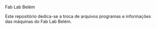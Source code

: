 Fab Lab Belém

Este repositório dedica-se a troca de arquivos programas e informações das máquinas do Fab Lab Belém.
